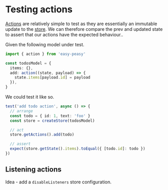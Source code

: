 # Testing actions

[Actions](/docs/api/actions) are relatively simple to test as they are essentially an immutable update to the [store](/docs/api/store). We can therefore compare the prev and updated state to assert that our actions have the expected behaviour..

Given the following model under test.

```typescript
import { action } from 'easy-peasy'

const todosModel = {
  items: {},
  add: action((state, payload) => {
    state.items[payload.id] = payload
  }),
}
```

We could test it like so.

```typescript
test('add todo action', async () => {
  // arrange
  const todo = { id: 1, text: 'foo' }
  const store = createStore(todosModel)

  // act
  store.getActions().add(todo)

  // assert
  expect(store.getState().items).toEqual({ [todo.id]: todo })
})
```

## Listening actions

Idea - add a `disableListeners` store configuration.